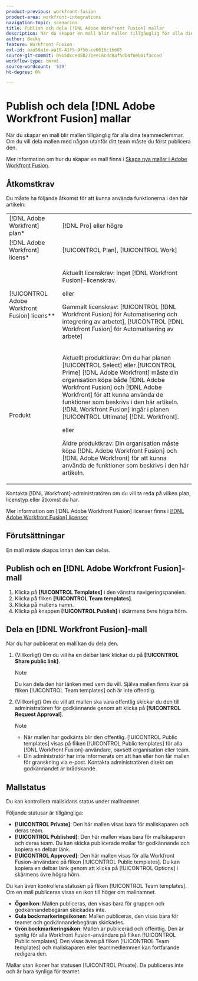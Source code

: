 ```yaml
---
product-previous: workfront-fusion
product-area: workfront-integrations
navigation-topic: scenarios
title: Publish och dela [!DNL Adobe Workfront Fusion] mallar
description: När du skapar en mall blir mallen tillgänglig för alla dina teammedlemmar. Om du vill dela mallen med någon utanför ditt team måste du först publicera den.
author: Becky
feature: Workfront Fusion
exl-id: aaa59a1e-aa16-41f5-9f56-ce0615c1b685
source-git-commit: 0915dcce45b271ee18cdd8af5db4f0eb01f3cced
workflow-type: tm+mt
source-wordcount: '539'
ht-degree: 0%

---
```


# Publish och dela [!DNL Adobe Workfront Fusion] mallar

När du skapar en mall blir mallen tillgänglig för alla dina teammedlemmar. Om du vill dela mallen med någon utanför ditt team måste du först publicera den.

Mer information om hur du skapar en mall finns i [Skapa nya mallar i Adobe Workfront Fusion](../../../workfront-fusion/scenarios/templates/create-new-fusion-templates.md).

## Åtkomstkrav

Du måste ha följande åtkomst för att kunna använda funktionerna i den här artikeln:

<table style="table-layout:auto"> 
 <col> 
 <col> 
 <tbody> 
  <tr> 
    <td role="rowheader">[!DNL Adobe Workfront] plan*</td> 
   <td> <p>[!DNL Pro] eller högre</p> </td> 
  </tr> 
  <tr data-mc-conditions=""> 
   <td role="rowheader">[!DNL Adobe Workfront] licens*</td> 
   <td> <p>[!UICONTROL Plan], [!UICONTROL Work]</p> </td> 
  </tr> 
  <tr> 
   <td role="rowheader">[!UICONTROL Adobe Workfront Fusion] licens**</td> 
  <td>
   <p>Aktuellt licenskrav: Inget [!DNL Workfront Fusion]-licenskrav.</p>
   <p>eller</p>
   <p>Gammalt licenskrav: [!UICONTROL [!DNL Workfront Fusion] för Automatisering och integrering av arbetet], [!UICONTROL [!DNL Workfront Fusion] för Automatisering av arbete]</p>
   </td>    </tr> 
  </tr> 
  <tr> 
   <td role="rowheader">Produkt</td> 
   <td>
   <p>Aktuellt produktkrav: Om du har planen [!UICONTROL Select] eller [!UICONTROL Prime] [!DNL Adobe Workfront] måste din organisation köpa både [!DNL Adobe Workfront Fusion] och [!DNL Adobe Workfront] för att kunna använda de funktioner som beskrivs i den här artikeln. [!DNL Workfront Fusion] ingår i planen [!UICONTROL Ultimate] [!DNL Workfront].</p>
   <p>eller</p>
   <p>Äldre produktkrav: Din organisation måste köpa [!DNL Adobe Workfront Fusion] och [!DNL Adobe Workfront] för att kunna använda de funktioner som beskrivs i den här artikeln.</p>
   </td> 
  </tr> 
 </tbody> 
</table>

Kontakta [!DNL Workfront]-administratören om du vill ta reda på vilken plan, licenstyp eller åtkomst du har.

Mer information om [!DNL Adobe Workfront Fusion] licenser finns i [[!DNL Adobe Workfront Fusion] licenser](../../../workfront-fusion/get-started/license-automation-vs-integration.md)

## Förutsättningar

En mall måste skapas innan den kan delas.

## Publish och en [!DNL Adobe Workfront Fusion]-mall

1. Klicka på **[!UICONTROL Templates]** i den vänstra navigeringspanelen.
1. Klicka på fliken **[!UICONTROL Team templates]**.
1. Klicka på mallens namn.
1. Klicka på knappen **[!UICONTROL Publish]** i skärmens övre högra hörn.

## Dela en [!DNL Workfront Fusion]-mall

När du har publicerat en mall kan du dela den.

1. (Villkorligt) Om du vill ha en delbar länk klickar du på **[!UICONTROL Share public link]**.

   >[!NOTE]
   >
   >Du kan dela den här länken med vem du vill. Själva mallen finns kvar på fliken [!UICONTROL Team templates] och är inte offentlig.

1. (Villkorligt) Om du vill att mallen ska vara offentlig skickar du den till administratören för godkännande genom att klicka på **[!UICONTROL Request Approval]**.

   >[!NOTE]
   >
   >* När mallen har godkänts blir den offentlig. [!UICONTROL Public templates] visas på fliken [!UICONTROL Public templates] för alla [!DNL Workfront Fusion]-användare, oavsett organisation eller team.
   >* Din administratör har inte informerats om att han eller hon får mallen för granskning via e-post. Kontakta administratören direkt om godkännandet är brådskande.


## Mallstatus

Du kan kontrollera mallsidans status under mallnamnet

Följande statusar är tillgängliga:

* **[!UICONTROL Private]**: Den här mallen visas bara för mallskaparen och deras team.
* **[!UICONTROL Published]**: Den här mallen visas bara för mallskaparen och deras team. Du kan skicka publicerade mallar för godkännande och kopiera en delbar länk.
* **[!UICONTROL Approved]**: Den här mallen visas för alla Workfront Fusion-användare på fliken [!UICONTROL Public templates]. Du kan kopiera en delbar länk genom att klicka på [!UICONTROL Options] i skärmens övre högra hörn.

Du kan även kontrollera statusen på fliken [!UICONTROL Team templates]. Om en mall publiceras visas en ikon till höger om mallnamnet.

* **Ögonikon**: Mallen publiceras, den visas bara för gruppen och godkännandebegäran skickades inte.
* **Gula bockmarkeringsikonen**: Mallen publiceras, den visas bara för teamet och godkännandebegäran skickades.
* **Grön bockmarkeringsikon**: Mallen är publicerad och offentlig. Den är synlig för alla Workfront Fusion-användare på fliken [!UICONTROL Public templates]. Den visas även på fliken [!UICONTROL Team templates] och mallskaparen eller teammedlemmen kan fortfarande redigera den.

Mallar utan ikoner har statusen [!UICONTROL Private]. De publiceras inte och är bara synliga för teamet.
